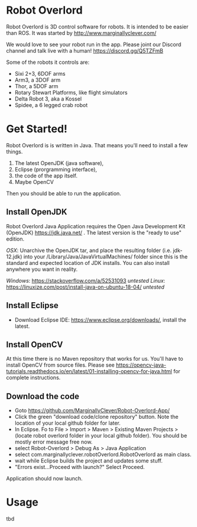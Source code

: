 # Robot Overlord #

Robot Overlord is 3D control software for robots.  It is intended to be easier than ROS.  It was started by http://www.marginallyclever.com/

We would love to see your robot run in the app.  Please joint our Discord channel and talk live with a human!  https://discord.gg/Q5TZFmB

Some of the robots it controls are:

 - Sixi 2+3, 6DOF arms
 - Arm3, a 3DOF arm
 - Thor, a 5DOF arm
 - Rotary Stewart Platforms, like flight simulators
 - Delta Robot 3, aka a Kossel
 - Spidee, a 6 legged crab robot

# Get Started! ##

Robot Overlord is is written in Java.  That means you'll need to install a few things.  
1. The latest OpenJDK (java software), 
2. Eclipse (prorgramming interface),
3. the code of the app itself.
4. Maybe OpenCV

Then you should be able to run the application.

## Install OpenJDK

Robot Overlord Java Application requires the Open Java Development Kit (OpenJDK) https://jdk.java.net/ .  The latest version is the "ready to use" edition.

*OSX*: Unarchive the OpenJDK tar, and place the resulting folder (i.e. jdk-12.jdk) into your /Library/Java/JavaVirtualMachines/ folder since this is the standard and expected location of JDK installs. You can also install anywhere you want in reality.

*Windows*: https://stackoverflow.com/a/52531093 _untested_
*Linux*: https://linuxize.com/post/install-java-on-ubuntu-18-04/ _untested_

## Install Eclipse

* Download Eclipse IDE: https://www.eclipse.org/downloads/, install the latest.

## Install OpenCV

At this time there is no Maven repository that works for us.  You'll have to install OpenCV from source files.
Please see https://opencv-java-tutorials.readthedocs.io/en/latest/01-installing-opencv-for-java.html for complete instructions.

## Download the code

* Goto https://github.com/MarginallyClever/Robot-Overlord-App/
* Click the green "download code/clone repository" button.  Note the location of your local github folder for later.
* In Eclipse. Fo to File > Import > Maven > Existing Maven Projects > (locate robot overlord folder in your local github folder).  You should be mostly error message free now.
* select Robot-Overlord > Debug As > Java Application
* select com.marginallyclever.robotOverlord.RobotOverlord as main class.
* wait while Eclipse builds the project and updates some stuff.
* "Errors exist...Proceed with launch?" Select Proceed.

Application should now launch.

# Usage

tbd
